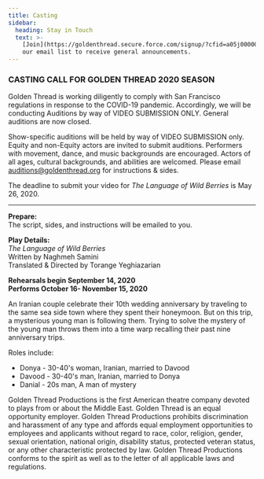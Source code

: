 ```yaml
---
title: Casting
sidebar:
  heading: Stay in Touch
  text: >-
    [Join](https://goldenthread.secure.force.com/signup/?cfid=a05j000000LsdhQAAR)
    our email list to receive general announcements.
---
```

### CASTING CALL FOR GOLDEN THREAD 2020 SEASON

Golden Thread is working diligently to comply with San Francisco regulations in response to the COVID-19 pandemic. Accordingly, we will be conducting Auditions by way of VIDEO SUBMISSION ONLY. General auditions are now closed.

Show-specific auditions will be held by way of VIDEO SUBMISSION only. Equity and non-Equity actors are invited to submit auditions. Performers with movement, dance, and music backgrounds are encouraged. Actors of all ages, cultural backgrounds, and abilities are welcomed. Please email auditions@goldenthread.org for instructions & sides.

The deadline to submit your video for *The Language of Wild Berries* is May 26, 2020.

---

**Prepare:**  
The script, sides, and instructions will be emailed to you. 

**Play Details:**  
*The Language of Wild Berries*  
Written by Naghmeh Samini  
Translated & Directed by Torange Yeghiazarian

**Rehearsals begin September 14, 2020  
Performs October 16- November 15, 2020**

An Iranian couple celebrate their 10th wedding anniversary by traveling to the same sea side town where they spent their honeymoon. But on this trip, a mysterious young man is following them. Trying to solve the mystery of the young man throws them into a time warp recalling their past nine anniversary trips.

Roles include:  
- Donya - 30-40's woman, Iranian, married to Davood  
- Davood - 30-40's man, Iranian, married to Donya  
- Danial - 20s man, A man of mystery

Golden Thread Productions is the first American theatre company devoted to plays from or about the Middle East. Golden Thread is an equal opportunity employer. Golden Thread Productions prohibits discrimination and harassment of any type and affords equal employment opportunities to employees and applicants without regard to race, color, religion, gender, sexual orientation, national origin, disability status, protected veteran status, or any other characteristic protected by law. Golden Thread Productions conforms to the spirit as well as to the letter of all applicable laws and regulations.

